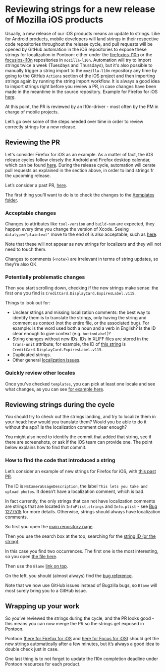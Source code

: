 # Reviewing strings for a new release of Mozilla iOS products

Usually, a new release of our iOS products means an update to strings. Like for Android products, mobile developers will land strings in their respective code repositories throughout the release cycle, and pull requests will be opened by GitHub automation in the iOS repositories to expose these strings for localization in Pontoon: either under the [firefoxios-l10n](https://github.com/mozilla-l10n/firefoxios-l10n) or the [focusios-l10n](https://github.com/mozilla-l10n/focusios-l10n) repositories in `mozilla-l10n`. Automation will try to import strings twice a week (Tuesdays and Thursdays), but it's also possible to manually trigger a string import to the `mozilla-l10n` repository any time by going to the GitHub `Actions` section of the iOS project and then importing strings again by running the string import workflow. It is always a good idea to import strings right before you review a PR, in case changes have been made in the meantime in the source repository. Example for Firefox for iOS [here](https://github.com/mozilla-l10n/firefoxios-l10n/actions/workflows/import_strings.yml).

At this point, the PR is reviewed by an l10n-driver - most often by the PM in charge of mobile projects.

Let’s go over some of the steps needed over time in order to review correctly strings for a new release.

## Reviewing the PR

Let's consider Firefox for iOS as an example. As a matter of fact, the iOS release cycles follow closely the Android and Firefox desktop calendar, which can be found [here](https://whattrainisitnow.com). During the release cycle, automation will cerate pull requests as explained in the section above, in order to land strings fr the upcoming release.

Let’s consider a past PR, [here](https://github.com/mozilla-l10n/firefoxios-l10n/pull/192).

The first thing you’ll want to do is to check the changes to the [/templates folder](https://github.com/mozilla-l10n/firefoxios-l10n/pull/192/files#diff-6f29eb799be1b575316c0187d69a38fce3c63e27e5a22eb180b338ee177e9cae).

### Acceptable changes

Changes to attributes like `tool-version` and `build-num` are expected, they happen every time you change the version of Xcode. Seeing `datatype="plaintext"` move to the end of <file original> is also acceptable, such as [here](https://github.com/mozilla-l10n/firefoxios-l10n/pull/195/files#diff-6f29eb799be1b575316c0187d69a38fce3c63e27e5a22eb180b338ee177e9caeL3529).

Note that these will not appear as new strings for localizers and they will not need to touch them.

Changes to comments (`<note>`) are irrelevant in terms of string updates, so they’re also OK.

### Potentially problematic changes

Then you start scrolling down, checking if the new strings make sense: the first one you find is `CreditCard.DisplayCard.ExpiresLabel.v115`.

Things to look out for:
* Unclear strings and missing localization comments: the best way to identify them is to translate the strings, only having the string and comment as context (not the entire file, or the associated bug). For example: is the word used both a noun and a verb in English? Is the ID clear enough to give context (e.g. `buttonLabel`)?
* String changes without new IDs. IDs in XLIFF files are stored in the `trans-unit` attribute; for example, the ID of [this string](https://github.com/mozilla-l10n/firefoxios-l10n/pull/192/files#diff-6f29eb799be1b575316c0187d69a38fce3c63e27e5a22eb180b338ee177e9caeR3201) is `CreditCard.DisplayCard.ExpiresLabel.v115`.
* Duplicated strings.
* Other general [localization issues](https://mozilla-l10n.github.io/documentation/localization/dev_best_practices.html).

### Quickly review other locales

Once you’ve checked `templates`, you can pick at least one locale and see what changes, as you can see [for example here](https://github.com/mozilla-l10n/firefoxios-l10n/pull/192/files#diff-220a1dc4ddc01bbae6a176ba4122aa644042181c78a638b052f45462b758ca6f).

## Reviewing strings during the cycle

You should try to check out the strings landing, and try to localize them in your head: how would you translate them? Would you be able to do it without the app? Is the localization comment clear enough?

You might also need to identify the commit that added that string, see if there are screenshots, or ask if the iOS team can provide one. The point below explains how to find that commit.

### How to find the code that introduced a string

Let’s consider an example of new strings for Firefox for iOS, with [this past PR](https://github.com/mozilla-l10n/firefoxios-l10n/pull/19).

The ID is `NSCameraUsageDescription`, the label `This lets you take and upload photos`.
It doesn’t have a localization comment, which is bad.

In fact currently, the only strings that can not have localization comments are strings that are located in `InfoPlist.strings` and `Info.plist` - see [Bug 1277515](https://bugzilla.mozilla.org/show_bug.cgi?id=1277515) for more details. Otherwise, strings should always have localization comments.

So first you open the [main repository page](https://github.com/mozilla-mobile/firefox-ios).

Then you use the search box at the top, searching for the [string ID (or the string)](https://github.com/mozilla-mobile/firefox-ios/search?utf8=%E2%9C%93&q=NSCameraUsageDescription).

In this case you find two occurrences. The first one is the most interesting, so you open [the file here](https://github.com/mozilla-mobile/firefox-ios/blob/978bf46bb680291c61c5d21b6dc26472388a374f/Client/en.lproj/InfoPlist.strings).

Then use the `Blame` [link on top](https://github.com/mozilla-mobile/firefox-ios/blame/978bf46bb680291c61c5d21b6dc26472388a374f/Client/en.lproj/InfoPlist.strings).

On the left, you should (almost always) find the [bug reference](https://bugzilla.mozilla.org/show_bug.cgi?id=1312842).

Note that we now use GitHub issues instead of Bugzilla bugs, so `Blame` will most surely bring you to a GitHub issue.

## Wrapping up your work

So you’ve reviewed the strings during the cycle, and the PR looks good - this means you can now merge the PR so the strings get exposed in Pontoon.

Pontoon ([here for Firefox for iOS](https://pontoon.mozilla.org/projects/firefox-for-ios/) and [here for Focus for iOS](https://pontoon.mozilla.org/projects/focus-for-ios/)) should get the new strings automatically after a few minutes, but it’s always a good idea to double check just in case.

One last thing is to not forget to update the l10n completion deadline under Pontoon resources for each product.
